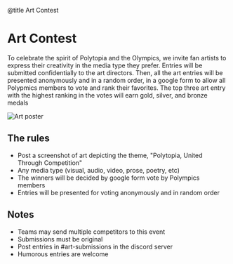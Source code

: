 @title Art Contest

# Art Contest

To celebrate the spirit of Polytopia and the Olympics, we invite fan artists to express their creativity in the media type they prefer. Entries will be submitted confidentially to the art directors. Then, all the art entries will be presented anonymously and in a random order, in a google form to allow all Polypmics members to vote and rank their favorites. The top three art entry with the highest ranking in the votes will earn gold, silver, and bronze medals

![Art poster](https://polympics.github.io/wiki/images/art_poster.png)

## The rules

- Post a screenshot of art depicting the theme, "Polytopia, United Through Competition"
- Any media type (visual, audio, video, prose, poetry, etc)
- The winners will be decided by google form vote by Polympics members
- Entries will be presented for voting anonymously and in random order

## Notes

- Teams may send multiple competitors to this event
- Submissions must be original
- Post entries in #art-submissions in the discord server
- Humorous entries are welcome
